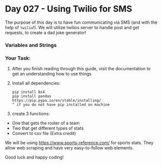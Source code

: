 # Day 027 - Using Twilio for SMS 

The purpose of this day is to have fun communicating via SMS (and with the help of `twilio`!). We will utilize twilios server to handle post and get requests, to create a dad joke generator!
### Variables and Strings



### Your Task:

1. After you finish reading through this guide, visit the documentation to get an understanding how to use things

2. Install all dependencies:
    ```
    pip install bs4
    pip install pandas
    https://pip.pypa.io/en/stable/installing/
    ^ if you do not have pip installed on machine
    ```

3. create 3 functions:
* One that gets the roster of a team
* Two that get different types of stats
* Convert to csv file (Extra credit)

We will be using https://www.sports-reference.com/ for sports stats. They allow web scraping and have very easy-to-follow web elements.

Good luck and happy coding!